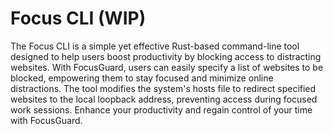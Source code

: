 # Focus CLI (WIP)

The Focus CLI is a simple yet effective Rust-based command-line tool designed to help users boost productivity by blocking access to distracting websites. With FocusGuard, users can easily specify a list of websites to be blocked, empowering them to stay focused and minimize online distractions. The tool modifies the system's hosts file to redirect specified websites to the local loopback address, preventing access during focused work sessions. Enhance your productivity and regain control of your time with FocusGuard.
